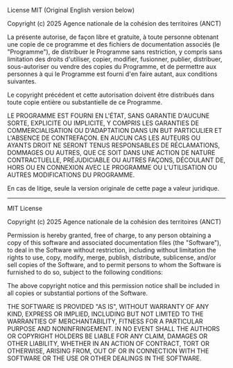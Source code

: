License MIT (Original English version below)

Copyright (c) 2025 Agence nationale de la cohésion des territoires (ANCT)

La présente autorise, de façon libre et gratuite, à toute personne obtenant
une copie de ce programme et des fichiers de documentation associés
(le "Programme"), de distribuer le Programme sans restriction, y compris sans
limitation des droits d'utiliser, copier, modifier, fusionner, publier,
distribuer, sous-autoriser ou vendre des copies du Programme, et de permettre
aux personnes à qui le Programme est fourni d'en faire autant, aux conditions
suivantes.

Le copyright précédent et cette autorisation doivent être distribués dans
toute copie entière ou substantielle de ce Programme.

LE PROGRAMME EST FOURNI EN L'ÉTAT, SANS GARANTIE D'AUCUNE SORTE, EXPLICITE OU
IMPLICITE, Y COMPRIS LES GARANTIES DE COMMERCIALISATION OU D'ADAPTATION DANS
UN BUT PARTICULIER ET L'ABSENCE DE CONTREFAÇON. EN AUCUN CAS LES AUTEURS OU
AYANTS DROIT NE SERONT TENUS RESPONSABLES DE RÉCLAMATIONS, DOMMAGES OU AUTRES,
QUE CE SOIT DANS UNE ACTION DE NATURE CONTRACTUELLE, PRÉJUDICIABLE OU AUTRES
FAÇONS, DÉCOULANT DE, HORS OU EN CONNEXION AVEC LE PROGRAMME OU L'UTILISATION
OU AUTRES MODIFICATIONS DU PROGRAMME.

En cas de litige, seule la version originale de cette page a valeur juridique.

---

MIT License

Copyright (c) 2025 Agence nationale de la cohésion des territoires (ANCT)

Permission is hereby granted, free of charge, to any person obtaining a copy
of this software and associated documentation files (the "Software"), to deal
in the Software without restriction, including without limitation the rights
to use, copy, modify, merge, publish, distribute, sublicense, and/or sell
copies of the Software, and to permit persons to whom the Software is
furnished to do so, subject to the following conditions:

The above copyright notice and this permission notice shall be included in all
copies or substantial portions of the Software.

THE SOFTWARE IS PROVIDED "AS IS", WITHOUT WARRANTY OF ANY KIND, EXPRESS OR
IMPLIED, INCLUDING BUT NOT LIMITED TO THE WARRANTIES OF MERCHANTABILITY,
FITNESS FOR A PARTICULAR PURPOSE AND NONINFRINGEMENT. IN NO EVENT SHALL THE
AUTHORS OR COPYRIGHT HOLDERS BE LIABLE FOR ANY CLAIM, DAMAGES OR OTHER
LIABILITY, WHETHER IN AN ACTION OF CONTRACT, TORT OR OTHERWISE, ARISING FROM,
OUT OF OR IN CONNECTION WITH THE SOFTWARE OR THE USE OR OTHER DEALINGS IN THE
SOFTWARE.
